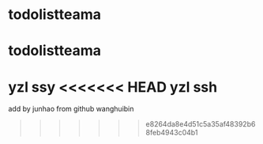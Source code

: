 # todolistteama
# todolistteama
yzl ssy
<<<<<<< HEAD
yzl ssh
=======

add by junhao from github
wanghuibin
>>>>>>> e8264da8e4d51c5a35af48392b68feb4943c04b1
